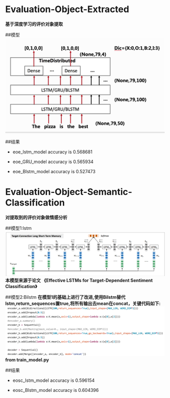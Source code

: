 # Evaluation-Object-Extracted
**基于深度学习的评价对象提取**

##模型
![](https://github.com/yangzhiye/ImageCache/blob/master/eoe&eosc/eoe.png?raw=true)

##结果    
* eoe_lstm_model accuracy is 0.568681

* eoe_GRU_model accuracy is 0.565934

* eoe_Blstm_model accuracy is 0.527473


# Evaluation-Object-Semantic-Classification
**对提取到的评价对象做情感分析**

##模型1:lstm
![](https://github.com/yangzhiye/ImageCache/blob/master/eoe&eosc/eosc.png?raw=true)
**本模型来源于论文 《Effective LSTMs for Target-Dependent Sentiment Classification》**

##模型2:Bilstm
**在模型1的基础上进行了改进,使用Bilstm替代lstm,return_sequences置true,将所有输出去mean在concat，关键代码如下:**
![](https://github.com/yangzhiye/ImageCache/blob/master/eoe&eosc/eosc2.png?raw=true)
**from train_model.py**

##结果
* eosc_lstm_model accuracy is 0.596154
  
* eosc_Blstm_model accuracy is 0.604396
